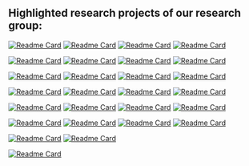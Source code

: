 ## Highlighted research projects of our research group:

[![Readme Card](https://github-readme-stats.vercel.app/api/pin/?username=harlanhong&radfasf&arasfd397&repo=CVPR2022-DaGAN&theme=default&description_lines_count=3)](https://github.com/harlanhong/CVPR2022-DaGAN)
[![Readme Card](https://github-readme-stats.vercel.app/api/pin/?username=MiZhenxing&radfasf&arasfd397&repo=Switch-NeRF&theme=default&description_lines_count=3)](https://github.com/MiZhenxing/Switch-NeRF)
[![Readme Card](https://github-readme-stats.vercel.app/api/pin/?username=prismformore&radfasf&arasfd397&repo=Multi-Task-Transformer&theme=default&description_lines_count=3)](https://github.com/prismformore/Multi-Task-Transformer)
[![Readme Card](https://github-readme-stats.vercel.app/api/pin/?username=MiZhenxing&radfasf&arasfd397&repo=GBi-Net&theme=default&description_lines_count=3)](https://github.com/MiZhenxing/GBi-Net)

[![Readme Card](https://github-readme-stats.vercel.app/api/pin/?username=xulianuwa&radfasf&arasfd397&repo=MCTformer&theme=default&description_lines_count=3)](https://github.com/xulianuwa/MCTformer)
[![Readme Card](https://github-readme-stats.vercel.app/api/pin/?username=danxuhk&radfasf&arasfd397&repo=StructuredAttentionDepthEstimation&theme=default&description_lines_count=3)](https://github.com/danxuhk/StructuredAttentionDepthEstimation)
[![Readme Card](https://github-readme-stats.vercel.app/api/pin/?username=danxuhk&radfasf&arasfd397&repo=ContinuousCRF-CNN&theme=default&description_lines_count=3)](https://github.com/danxuhk/ContinuousCRF-CNN)
[![Readme Card](https://github-readme-stats.vercel.app/api/pin/?username=harlanhong&radfasf&arasfd397&repo=ICCV2023-MCNET&theme=default&description_lines_count=3)](https://github.com/harlanhong/ICCV2023-MCNET)


[![Readme Card](https://github-readme-stats.vercel.app/api/pin/?username=yangcaoai&radfasf&arasfd397&repo=CoDA_NeurIPS2023&theme=default&description_lines_count=3)](https://github.com/yangcaoai/CoDA_NeurIPS2023)
[![Readme Card](https://github-readme-stats.vercel.app/api/pin/?username=andrea-pilzer&radfasf&arasfd397&repo=unsup-stereo-depthGAN&theme=default&description_lines_count=3)](https://github.com/andrea-pilzer/unsup-stereo-depthGAN)
[![Readme Card](https://github-readme-stats.vercel.app/api/pin/?username=W-Ted&radfasf&arasfd397&repo=UDC-NeRF&theme=default&description_lines_count=3)](https://github.com/W-Ted/UDC-NeRF)
[![Readme Card](https://github-readme-stats.vercel.app/api/pin/?username=BiDiff&radfasf&arasfd397&repo=bidiff&theme=default&description_lines_count=3)](https://github.com/BiDiff/bidiff)

[![Readme Card](https://github-readme-stats.vercel.app/api/pin/?username=prismformore&radfasf&arasfd397&repo=DiffusionMTL&theme=default&description_lines_count=3)](https://github.com/prismformore/DiffusionMTL)
[![Readme Card](https://github-readme-stats.vercel.app/api/pin/?username=interactive-3d&radfasf&arasfd397&repo=interactive3d&theme=default&description_lines_count=3)](https://github.com/interactive-3d/interactive3d)
[![Readme Card](https://github-readme-stats.vercel.app/api/pin/?username=zhongyingji&radfasf&arasfd397&repo=CVT-xRF&theme=default&description_lines_count=3)](https://github.com/zhongyingji/CVT-xRF)
[![Readme Card](https://github-readme-stats.vercel.app/api/pin/?username=W-Ted&radfasf&arasfd397&repo=GScream&theme=default&description_lines_count=3)](https://github.com/W-Ted/GScream)

[![Readme Card](https://github-readme-stats.vercel.app/api/pin/?username=qwang666&radfasf&arasfd397&repo=RoomTex-&theme=default&description_lines_count=3)](https://github.com/qwang666/RoomTex-)
[![Readme Card](https://github-readme-stats.vercel.app/api/pin/?username=Holistic-Motion2D&radfasf&arasfd397&repo=Tender&theme=default&description_lines_count=3)](https://github.com/Holistic-Motion2D/Tender)
[![Readme Card](https://github-readme-stats.vercel.app/api/pin/?username=yanchi-3dv&radfasf&arasfd397&repo=diff-gaussian-rasterization-for-gsslam&theme=default&description_lines_count=3)](https://github.com/yanchi-3dv/diff-gaussian-rasterization-for-gsslam)
[![Readme Card](https://github-readme-stats.vercel.app/api/pin/?username=yangcaoai&radfasf&arasfd397&repo=3DGS-DET&theme=default&description_lines_count=3)](https://github.com/yangcaoai/3DGS-DET)


[![Readme Card](https://github-readme-stats.vercel.app/api/pin/?username=ShaelynZ&radfasf&arasfd397&repo=synergize-motion-appearance&theme=default&description_lines_count=3)](https://github.com/ShaelynZ/synergize-motion-appearance)
[![Readme Card](https://github-readme-stats.vercel.app/api/pin/?username=W-Ted&radfasf&arasfd397&repo=F3D-Gaus&theme=default&description_lines_count=3)](https://github.com/W-Ted/F3D-Gaus)
[![Readme Card](https://github-readme-stats.vercel.app/api/pin/?username=MiZhenxing&radfasf&arasfd397&repo=ThinkDiff&theme=default&description_lines_count=3)](https://github.com/MiZhenxing/ThinkDiff)
[![Readme Card](https://github-readme-stats.vercel.app/api/pin/?username=zhongyingji&radfasf&arasfd397&repo=guidedvd-3dgs&theme=default&description_lines_count=3)](https://github.com/zhongyingji/guidedvd-3dgs)

[![Readme Card](https://github-readme-stats.vercel.app/api/pin/?username=LiuJF1226&radfasf&arasfd397&repo=GaussHDR&theme=default&description_lines_count=3)](https://github.com/LiuJF1226/GaussHDR)
[![Readme Card](https://github-readme-stats.vercel.app/api/pin/?username=harlanhong&radfasf&arasfd397&repo=ACTalker&theme=default&description_lines_count=3)](https://github.com/harlanhong/ACTalker)

[![Readme Card](https://github-readme-stats.vercel.app/api/pin/?username=hkdsc&radfasf&arasfd397&repo=copart&theme=default&description_lines_count=3)](https://github.com/hkdsc/copart)





